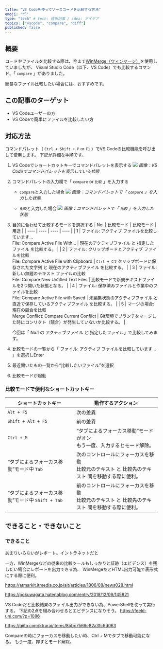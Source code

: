 ```yaml
---
title: "VS Codeを使ってソースコードを比較する方法"
emoji: "🗂"
type: "tech" # tech: 技術記事 / idea: アイデア
topics: ["vscode", "compare", "diff"]
published: false
---
```

## 概要
コードやファイルを比較する際は、今まで[WinMerge（ウィンマージ）](https://winmerge.org/?lang=ja)を使用していましたが、
Visual Studio Code（以下、VS Code）でも比較するコマンド、「 `compare` 」がありました。

簡易なファイル比較したい場合には、おすすめです。

## この記事のターゲット
- VS Codeユーザーの方
- VS Codeで簡単にファイルを比較したい方

## 対応方法
コマンドパレット（ `Ctrl + Shift + P` or `F1` ）でVS Codeの比較機能を呼び出して使用します。
下記が詳細な手順です。

1. VS Codeでショートカットキーでコマンドパレットを表示する
    ![](https://storage.googleapis.com/zenn-user-upload/4016979ba7b2-20230907.png)
    *画像：VS Codeでコマンドパレットを表示している状態*

1. コマンドパレットの入力欄で「 `compare` or `比較` 」を入力する
    - `compare`と入力した場合
        ![](https://storage.googleapis.com/zenn-user-upload/4bcd529d2477-20230907.png)
        *画像：コマンドパレットで「 `compare` 」を入力した状態*

    - `比較`と入力した場合
        ![](https://storage.googleapis.com/zenn-user-upload/e0e5c1bba7e0-20230907.png)
        *画像：コマンドパレットで「 `比較` 」を入力した状態*

1. 目的に合わせて比較するモードを選択する
    | No. | 比較モード | 比較モード | 用途 |
    | ---- | ---- | ---- | ---- |
    | 1 | ファイル: アクティブ ファイルを比較しています...<br>File: Compare Active File With... | 現在のアクティブファイル と 指定したファイル を比較する。 |
    | 2 | ファイル: クリップボードとアクティブ ファイルを比較<br>File: Compare Active File with Clipboard | `Ctrl + C`でクリップボードに保存された文字列 と 現在のアクティブファイル を比較する。 |
    | 3 | ファイル: 新しい無題のテキスト ファイルの比較<br>File: Compare New Untitled Text Files | 比較モードで新規テキストファイルを2つ開いた状態となる。 |
    | 4 | ファイル: 保存済みファイルと作業中のファイルを比較<br>File: Compare Active File with Saved | 未編集状態のアクティブファイル と 直近で保存しているアクティブファイル を比較する。 |
    | 5 | マージの場合: 現在の競合を比較<br>Merge Conflict: Compare Current Conflict | Git環境でブランチをマージした時にコンリクト（競合）が発生していないか比較する。 |
    
    今回は「 No.1 の アクティブファイル と 指定したファイル」で比較してみます。

1. 比較モードの一覧から「 ファイル: アクティブ ファイルを比較しています... 」を選択しEnter
1. 最近開いたもの一覧から“比較したいファイル”を選択
1. 比較モードが起動

### 比較モードで便利なショートカットキー
| ショートカットキー | 動作するアクション |
| ---- | ---- |
| `Alt + F5` | 次の差異 |
| `Shift + Alt + F5` | 前の差異 |
| `Ctrl + M` | “タブによるフォーカス移動”モードがオン<br>もう一度、入力するとモード解除。 |
| “タブによるフォーカス移動”モード中 `Tab` | 次のコントロールにフォーカスを移動<br>比較元のテキスト と 比較先のテキスト 間を移動する際に便利。 |
| “タブによるフォーカス移動”モード中 `Shift + Tab` | 前のコントロールにフォーカスを移動<br>比較元のテキスト と 比較先のテキスト 間を移動する際に便利。 |

## できること・できないこと
### できること
あまりいらないがレポート。イントラネットだと

一方、WinMergeなどの従来の比較ツールもしっかりと証跡（エビデンス）を残したい場合にレポートを出力できる為、
WinMergeだとHTML出力可能で表形式にする際に便利。

https://atmarkit.itmedia.co.jp/ait/articles/1806/08/news028.html

https://pokuwagata.hatenablog.com/entry/2018/12/09/145821

VS Codeだと比較結果のファイル出力ができない為、PowerShellを使って実行する。
下記の2点を組み合わせるとエビデンスになりそう。
https://feeld-uni.com/?p=1086

https://qiita.com/ktrarai/items/8bbc7566c82a3fc6d063

Compareの時にフォーカスを移動したい時、Ctrl + Mでタブで移動可能になる。
もう一度、押すとモード解除。
